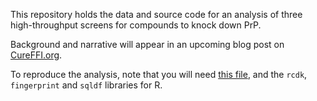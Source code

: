 This repository holds the data and source code for an analysis of three high-throughput screens for compounds to knock down PrP.

Background and narrative will appear in an upcoming blog post on [CureFFI.org](http://www.cureffi.org/).

To reproduce the analysis, note that you will need [this file](https://github.com/ericminikel/miscellanea/blob/master/r_helper.r), and the `rcdk`, `fingerprint` and `sqldf` libraries for R.